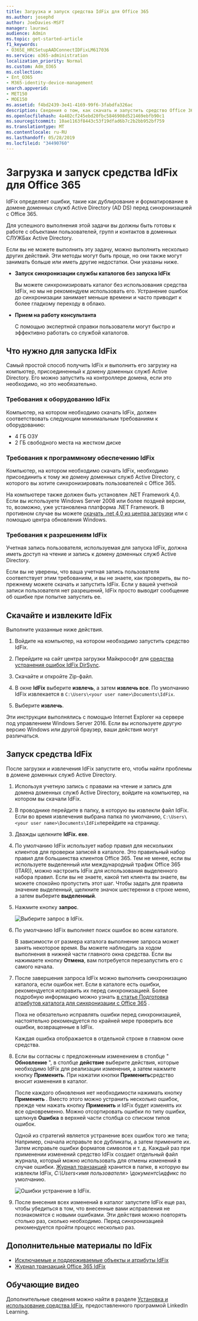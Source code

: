 ```yaml
---
title: Загрузка и запуск средства IdFix для Office 365
ms.author: josephd
author: JoeDavies-MSFT
manager: laurawi
audience: Admin
ms.topic: get-started-article
f1_keywords:
- O365E_HRCSetupAADConnectIDFixLM617036
ms.service: o365-administration
localization_priority: Normal
ms.custom: Adm_O365
ms.collection:
- Ent_O365
- M365-identity-device-management
search.appverid:
- MET150
- MOE150
ms.assetid: f4bd2439-3e41-4169-99f6-3fabdfa326ac
description: Сведения о том, как скачать и запустить средство Office 365 IdFix для очистки доменных служб Active Directory (AD DS) перед их синхронизацией с Office 365.
ms.openlocfilehash: 4a402cf245ebd20fbc5846908d521469ebfb90c1
ms.sourcegitcommit: 10ae1163f8443c53f19dfad6b7c2b2bb952bf759
ms.translationtype: MT
ms.contentlocale: ru-RU
ms.lasthandoff: 05/28/2019
ms.locfileid: "34490760"
---
```

# <a name="download-and-run-the-office-365-idfix-tool"></a>Загрузка и запуск средства IdFix для Office 365


IdFix определяет ошибки, такие как дублирование и форматирование в домене доменных служб Active Directory (AD DS) перед синхронизацией с Office 365. 
  
Для успешного выполнения этой задачи вы должны быть готовы к работе с объектами пользователей, групп и контактов в доменных СЛУЖБах Active Directory.
  
Если вы не можете выполнить эту задачу, можно выполнить несколько других действий. Эти методы могут быть проще, но они также могут занимать больше или иметь другие недостатки. Они указаны ниже.
  
- **Запуск синхронизации службы каталогов без запуска IdFix** 

  Вы можете синхронизировать каталог без использования средства IdFix, но мы не рекомендуем использовать его. Устранение ошибок до синхронизации занимает меньше времени и часто приводит к более гладкому переходу в облако. 

- **Прием на работу консультанта** 

  С помощью экспертной справки пользователи могут быстро и эффективно работать со службой каталогов. 
    
## <a name="what-you-need-to-run-idfix"></a>Что нужно для запуска IdFix

Самый простой способ получить IdFix и выполнить его загрузку на компьютер, присоединенный к домену доменных служб Active Directory. Его можно запустить на контроллере домена, если это необходимо, но это необязательно.
  
### <a name="idfix-hardware-requirements"></a>Требования к оборудованию IdFix

Компьютер, на котором необходимо скачать IdFix, должен соответствовать следующим минимальным требованиям к оборудованию:
  
- 4 ГБ ОЗУ
- 2 ГБ свободного места на жестком диске
   
### <a name="idfix-software-requirements"></a>Требования к программному обеспечению IdFix

Компьютер, на котором необходимо скачать IdFix, необходимо присоединить к тому же домену доменных служб Active Directory, с которого вы хотите синхронизировать пользователей с Office 365. 

На компьютере также должен быть установлен .NET Framework 4,0. Если вы используете Windows Server 2008 или более поздней версии, то, возможно, уже установлена платформа .NET Framework. В противном случае вы можете [скачать .net 4,0 из центра загрузки](https://go.microsoft.com/fwlink/p/?LinkId=400475) или с помощью центра обновления Windows. 
  
### <a name="idfix-permissions-requirements"></a>Требования к разрешениям IdFix

Учетная запись пользователя, используемая для запуска IdFix, должна иметь доступ на чтение и запись к домену доменных служб Active Directory.
  
Если вы не уверены, что ваша учетная запись пользователя соответствует этим требованиям, и вы не знаете, как проверить, вы по-прежнему можете скачать и запустить IdFix. Если у вашей учетной записи пользователя нет разрешений, IdFix просто выводит сообщение об ошибке при попытке запустить ее.
  
## <a name="download-and-extract-idfix"></a>Скачайте и извлеките IdFix

Выполните указанные ниже действия. 
  
1. Войдите на компьютер, на котором необходимо запустить средство IdFix.
    
2. Перейдите на сайт центра загрузки Майкрософт для [средства устранения ошибок IdFix DirSync](https://go.microsoft.com/fwlink/?linkid=867219).
    
3. Скачайте и откройте Zip-файл.
    
3. В окне **IdFix** выберите **извлечь**, а затем **извлечь все**. По умолчанию IdFix извлекается в `C:\Users\<your user name>\Documents\IdFix`. 
    
6. Выберите **извлечь**.

Эти инструкции выполнялись с помощью Internet Explorer на сервере под управлением Windows Server 2016. Если вы используете другую версию Windows или другой браузер, ваши действия могут различаться.
    
## <a name="run-the-idfix-tool"></a>Запуск средства IdFix

После загрузки и извлечения IdFix запустите его, чтобы найти проблемы в домене доменных служб Active Directory.
  
1. Используя учетную запись с правами на чтение и запись для домена доменных служб Active Directory, войдите на компьютер, на котором вы скачали IdFix.
    
2. В проводнике перейдите в папку, в которую вы извлекли файл IdFix. Если во время извлечения выбрана папка по умолчанию, `C:\Users\<your user name>\Documents\IdFix`перейдите на страницу. 
    
3. Дважды щелкните **IdFix. exe**. 
  
4. По умолчанию IdFix использует набор правил для нескольких клиентов для проверки записей в каталоге. Это правильный набор правил для большинства клиентов Office 365. Тем не менее, если вы используете выделенный или международный трафик Office 365 (ITAR)), можно настроить IdFix для использования выделенного набора правил. Если вы не знаете, какой тип клиента вы знаете, вы можете спокойно пропустить этот шаг. Чтобы задать для правила значение выделенный, щелкните значок шестеренки в строке меню, а затем выберите **выделенный**.
    
5. Нажмите кнопку **запрос**.
    
    ![Выберите запрос в IdFix.](media/a07a7aa7-d0ac-4817-8757-946019813a57.JPG)
  
6. По умолчанию IdFix выполняет поиск ошибок во всем каталоге.
    
    В зависимости от размера каталога выполнение запроса может занять некоторое время. Вы можете наблюдать за ходом выполнения в нижней части главного окна средства. Если вы нажимаете кнопку **Отмена**, вам потребуется перезапустить его с самого начала.
  
7. После завершения запроса IdFix можно выполнить синхронизацию каталога, если ошибок нет. Если в каталоге есть ошибки, рекомендуется исправить их перед синхронизацией. Более подробную информацию можно узнать [в статье Подготовка атрибутов каталога для синхронизации с Office 365](prepare-directory-attributes-for-synch-with-idfix.md) .
    
    Пока не обязательно исправлять ошибки перед синхронизацией, настоятельно рекомендуется по крайней мере проверить все ошибки, возвращенные в IdFix.
    
    Каждая ошибка отображается в отдельной строке в главном окне средства. 
    
8. Если вы согласны с предложенным изменением в столбце " **Обновление** ", в столбце **действие** выберите действия, которые необходимо IdFix для реализации изменения, а затем нажмите кнопку **Применить**. При нажатии кнопки **Применить**средство вносит изменения в каталог.
    
    После каждого обновления нет необходимости нажимать кнопку **Применить** . Вместо этого можно устранить несколько ошибок, прежде чем нажать кнопку **Применить** и IdFix будет изменять их все одновременно. Можно отсортировать ошибки по типу ошибки, щелкнув **Ошибка** в верхней части столбца со списком типов ошибок. 
    
    Одной из стратегий является устранение всех ошибок того же типа; Например, сначала исправьте все дубликаты, а затем примените их. Затем исправьте ошибки форматов символов и т. д. Каждый раз при применении изменений средство IdFix создает отдельный файл журнала, который можно использовать для отмены изменений в случае ошибки. [Журнал транзакций](idfix-transaction-log.md) хранится в папке, в которую вы извлекли IdFix, _C:\Users\<имя пользователя> \документс\идфикс_ по умолчанию. 
    
    ![Ошибки устранение в IdFix.](media/5f051070-652c-4be7-98bf-312295e32371.png)
  
9. После внесения всех изменений в каталог запустите IdFix еще раз, чтобы убедиться в том, что внесенные вами исправления не познакомятся с новыми ошибками. Эти действия можно повторять столько раз, сколько необходимо. Перед синхронизацией рекомендуется пройти процесс несколько раз.
    
## <a name="additional-resources-on-idfix"></a>Дополнительные материалы по IdFix 

- [Исключаемые и поддерживаемые объекты и атрибуты IdFix](idfix-excluded-and-supported-objects-and-attributes.md)  
- [Журнал транзакций Office 365 IdFix](idfix-transaction-log.md)
    
## <a name="video-training"></a>Обучающие видео

Дополнительные сведения можно найти в разделе [Установка и использование средства IdFix](https://support.office.com/article/install-and-use-the-idfix-tool-4d81d73c-f172-4fd5-8542-f601c0c96aa9?ui=en-US&rs=en-US&ad=US), предоставленного программой LinkedIn Learning.
  

